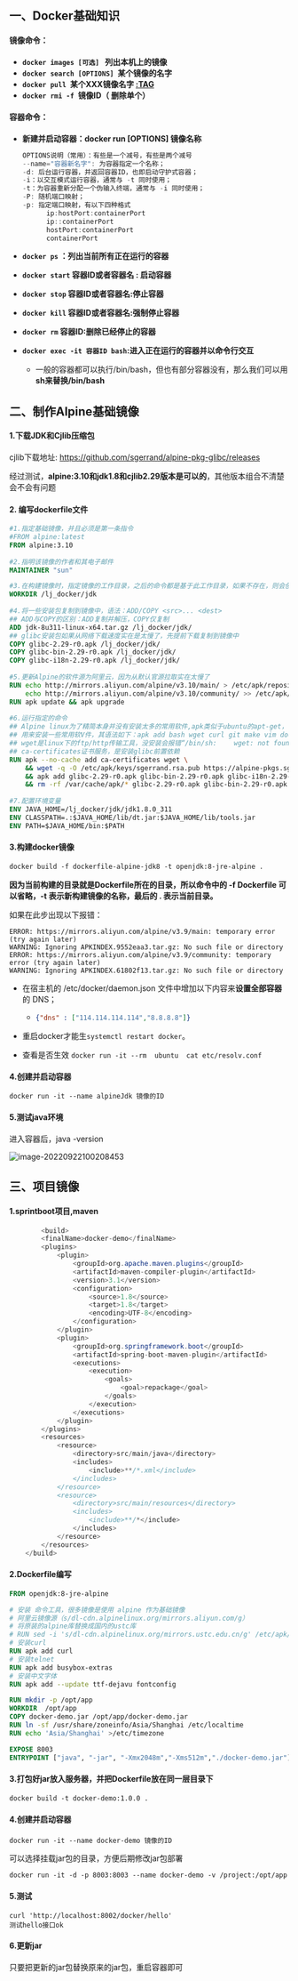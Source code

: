## 一、Docker基础知识

#### **镜像命令：**

- **`docker images [可选] ` 列出本机上的镜像**
- **`docker search [OPTIONS] `某个镜像的名字**
- **`docker pull `某个XXX镜像名字 [:TAG](默认为latest)**
- **`docker rmi -f `镜像ID（ 删除单个）**

#### **容器命令：**

- **新建并启动容器：docker run [OPTIONS] 镜像名称**

  ```java
  OPTIONS说明（常用）：有些是一个减号，有些是两个减号
  --name="容器新名字": 为容器指定一个名称；
  -d: 后台运行容器，并返回容器ID，也即启动守护式容器；
  -i：以交互模式运行容器，通常与 -t 同时使用；
  -t：为容器重新分配一个伪输入终端，通常与 -i 同时使用；
  -P: 随机端口映射；
  -p: 指定端口映射，有以下四种格式
        ip:hostPort:containerPort
        ip::containerPort
       	hostPort:containerPort
       	containerPort
  ```

- **`docker ps` ：列出当前所有正在运行的容器**
- **`docker start`  容器ID或者容器名 : 启动容器**
- **`docker stop` 容器ID或者容器名:停止容器**
- **`docker kill` 容器ID或者容器名:强制停止容器**
- **`docker rm` 容器ID:删除已经停止的容器**
- **`docker exec -it 容器ID bash`:进入正在运行的容器并以命令行交互**
  - 一般的容器都可以执行/bin/bash，但也有部分容器没有，那么我们可以用**sh来替换/bin/bash**

## 二、制作Alpine基础镜像

#### 1.下载JDK和Cjlib压缩包

cjlib下载地址: https://github.com/sgerrand/alpine-pkg-glibc/releases

经过测试，**alpine:3.10和jdk1.8和cjlib2.29版本是可以的**，其他版本组合不清楚会不会有问题

#### 2. 编写dockerfile文件

```dockerfile
#1.指定基础镜像，并且必须是第一条指令
#FROM alpine:latest
FROM alpine:3.10
 
#2.指明该镜像的作者和其电子邮件
MAINTAINER "sun" 

#3.在构建镜像时，指定镜像的工作目录，之后的命令都是基于此工作目录，如果不存在，则会创建目录
WORKDIR /lj_docker/jdk
 
#4.将一些安装包复制到镜像中，语法：ADD/COPY <src>... <dest>
## ADD与COPY的区别：ADD复制并解压，COPY仅复制
ADD jdk-8u311-linux-x64.tar.gz /lj_docker/jdk/
## glibc安装包如果从网络下载速度实在是太慢了，先提前下载复制到镜像中
COPY glibc-2.29-r0.apk /lj_docker/jdk/
COPY glibc-bin-2.29-r0.apk /lj_docker/jdk/
COPY glibc-i18n-2.29-r0.apk /lj_docker/jdk/
 
#5.更新Alpine的软件源为阿里云，因为从默认官源拉取实在太慢了
RUN echo http://mirrors.aliyun.com/alpine/v3.10/main/ > /etc/apk/repositories && \
    echo http://mirrors.aliyun.com/alpine/v3.10/community/ >> /etc/apk/repositories
RUN apk update && apk upgrade
 
#6.运行指定的命令
## Alpine linux为了精简本身并没有安装太多的常用软件,apk类似于ubuntu的apt-get，
## 用来安装一些常用软V件，其语法如下：apk add bash wget curl git make vim docker
## wget是linux下的ftp/http传输工具，没安装会报错“/bin/sh: 　　wget: not found”，网上例子少安装wget
## ca-certificates证书服务，是安装glibc前置依赖
RUN apk --no-cache add ca-certificates wget \
    && wget -q -O /etc/apk/keys/sgerrand.rsa.pub https://alpine-pkgs.sgerrand.com/sgerrand.rsa.pub \
    && apk add glibc-2.29-r0.apk glibc-bin-2.29-r0.apk glibc-i18n-2.29-r0.apk \
    && rm -rf /var/cache/apk/* glibc-2.29-r0.apk glibc-bin-2.29-r0.apk glibc-i18n-2.29-r0.apk
 
#7.配置环境变量
ENV JAVA_HOME=/lj_docker/jdk/jdk1.8.0_311
ENV CLASSPATH=.:$JAVA_HOME/lib/dt.jar:$JAVA_HOME/lib/tools.jar
ENV PATH=$JAVA_HOME/bin:$PATH
```

#### 3.构建docker镜像

```dockerfile
docker build -f dockerfile-alpine-jdk8 -t openjdk:8-jre-alpine .
```

**因为当前构建的目录就是Dockerfile所在的目录，所以命令中的 -f Dockerfile 可以省略，-t 表示新构建镜像的名称，最后的 . 表示当前目录。**

如果在此步出现以下报错：

```shell
ERROR: https://mirrors.aliyun.com/alpine/v3.9/main: temporary error (try again later)
WARNING: Ignoring APKINDEX.9552eaa3.tar.gz: No such file or directory
ERROR: https://mirrors.aliyun.com/alpine/v3.9/community: temporary error (try again later)
WARNING: Ignoring APKINDEX.61802f13.tar.gz: No such file or directory
```

- 在宿主机的 /etc/docker/daemon.json 文件中增加以下内容来**设置全部容器**的 DNS；

  - ```json
    {"dns" : ["114.114.114.114","8.8.8.8"]}
    ```

- 重启docker才能生`systemctl restart docker`。
- 查看是否生效 `docker run -it --rm  ubuntu  cat etc/resolv.conf` 

#### 4.创建并启动容器

```dockerfile
docker run -it --name alpineJdk 镜像的ID
```

#### 5.测试java环境

进入容器后，java -version

![image-20220922100208453](../../../assets/img/dockerfile-01.png)

## 三、项目镜像

#### 1.sprintboot项目,maven

```java
		<build>
        <finalName>docker-demo</finalName>
        <plugins>
            <plugin>
                <groupId>org.apache.maven.plugins</groupId>
                <artifactId>maven-compiler-plugin</artifactId>
                <version>3.1</version>
                <configuration>
                    <source>1.8</source>
                    <target>1.8</target>
                    <encoding>UTF-8</encoding>
                </configuration>
            </plugin>
            <plugin>
                <groupId>org.springframework.boot</groupId>
                <artifactId>spring-boot-maven-plugin</artifactId>
                <executions>
                    <execution>
                        <goals>
                            <goal>repackage</goal>
                        </goals>
                    </execution>
                </executions>
            </plugin>
        </plugins>
        <resources>
            <resource>
                <directory>src/main/java</directory>
                <includes>
                    <include>**/*.xml</include>
                </includes>
            </resource>
            <resource>
                <directory>src/main/resources</directory>
                <includes>
                    <include>**/*</include>
                </includes>
            </resource>
        </resources>
    </build>
```

#### 2.Dockerfile编写

```dockerfile
FROM openjdk:8-jre-alpine

# 安装 命令工具，很多镜像是使用 alpine 作为基础镜像
# 阿里云镜像源（s/dl-cdn.alpinelinux.org/mirrors.aliyun.com/g）
# 将原装的alpine库替换成国内的ustc库
# RUN sed -i 's/dl-cdn.alpinelinux.org/mirrors.ustc.edu.cn/g' /etc/apk/repositories
# 安装curl
RUN apk add curl
# 安装telnet
RUN apk add busybox-extras
# 安装中文字体
RUN apk add --update ttf-dejavu fontconfig

RUN mkdir -p /opt/app
WORKDIR  /opt/app
COPY docker-demo.jar /opt/app/docker-demo.jar
RUN ln -sf /usr/share/zoneinfo/Asia/Shanghai /etc/localtime
RUN echo 'Asia/Shanghai' >/etc/timezone

EXPOSE 8003
ENTRYPOINT ["java", "-jar", "-Xmx2048m","-Xms512m","./docker-demo.jar"]
```

#### 3.打包好jar放入服务器，并把Dockerfile放在同一层目录下

```dockerfile
docker build -t docker-demo:1.0.0 .
```

#### 4.创建并启动容器

```
docker run -it --name docker-demo 镜像的ID
```

可以选择挂载jar包的目录，方便后期修改jar包部署

```dockerfile
docker run -it -d -p 8003:8003 --name docker-demo -v /project:/opt/app 镜像的ID
```

#### 5.测试

```shell
curl 'http://localhost:8002/docker/hello'
测试hello接口ok
```

#### 6.更新jar

只要把更新的jar包替换原来的jar包，重启容器即可